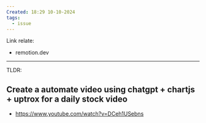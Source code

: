 ```yaml
---
Created: 18:29 10-10-2024
tags:
  - issue
---
```

Link relate:
- remotion.dev

---

TLDR: 
## Create a automate video using chatgpt + chartjs + uptrox for a daily stock video
- https://www.youtube.com/watch?v=DCeh1USebns
